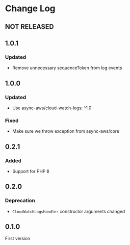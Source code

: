 # Change Log

## NOT RELEASED

## 1.0.1

### Updated

- Remove unnecessary sequenceToken from log events

## 1.0.0

### Updated

- Use async-aws/cloud-watch-logs: ^1.0

### Fixed

- Make sure we throw exception from async-aws/core

## 0.2.1

### Added

- Support for PHP 8

## 0.2.0

### Deprecation

- `CloudWatchLogsHandler` constructor arguments changed

## 0.1.0

First version
